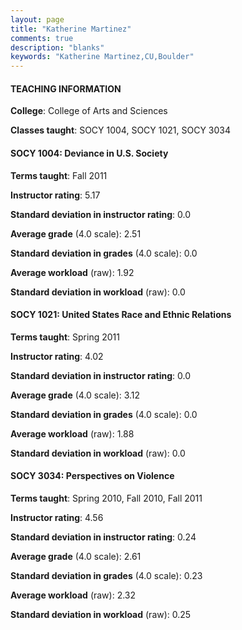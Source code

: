 ```yaml
---
layout: page
title: "Katherine Martinez" 
comments: true
description: "blanks"
keywords: "Katherine Martinez,CU,Boulder"
---
```

<head>
<script src="https://ajax.googleapis.com/ajax/libs/jquery/2.1.3/jquery.min.js"></script>
<script src="https://dl.dropboxusercontent.com/s/pc42nxpaw1ea4o9/highcharts.js?dl=0"></script>
<!-- <script src="../assets/js/highcharts.js"></script> -->
<style type="text/css">@font-face {
	font-family: "Bebas Neue";
	src: url(https://www.filehosting.org/file/details/544349/BebasNeue Regular.otf) format("opentype");
	}
	h1.Bebas { 
		font-family: "Bebas Neue", Verdana, Tahoma;
	}
</style>
</head>
	   
#### TEACHING INFORMATION

**College**: College of Arts and Sciences

**Classes taught**: SOCY 1004, SOCY 1021, SOCY 3034

#### SOCY 1004: Deviance in U.S. Society

**Terms taught**: Fall 2011

**Instructor rating**: 5.17

**Standard deviation in instructor rating**: 0.0

**Average grade** (4.0 scale): 2.51

**Standard deviation in grades** (4.0 scale): 0.0

**Average workload** (raw): 1.92

**Standard deviation in workload** (raw): 0.0

#### SOCY 1021: United States Race and Ethnic Relations

**Terms taught**: Spring 2011

**Instructor rating**: 4.02

**Standard deviation in instructor rating**: 0.0

**Average grade** (4.0 scale): 3.12

**Standard deviation in grades** (4.0 scale): 0.0

**Average workload** (raw): 1.88

**Standard deviation in workload** (raw): 0.0

#### SOCY 3034: Perspectives on Violence

**Terms taught**: Spring 2010, Fall 2010, Fall 2011

**Instructor rating**: 4.56

**Standard deviation in instructor rating**: 0.24

**Average grade** (4.0 scale): 2.61

**Standard deviation in grades** (4.0 scale): 0.23

**Average workload** (raw): 2.32

**Standard deviation in workload** (raw): 0.25

